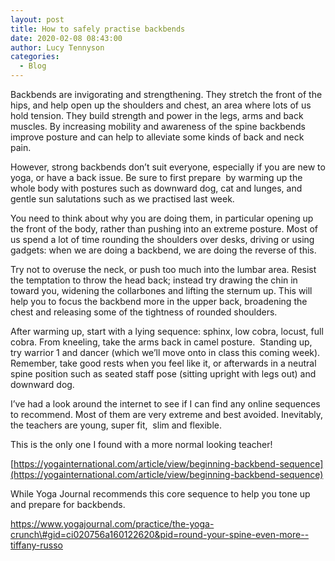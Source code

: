 ```yaml
---
layout: post
title: How to safely practise backbends
date: 2020-02-08 08:43:00
author: Lucy Tennyson
categories:
  - Blog
---
```


Backbends are invigorating and strengthening. They stretch the front of the hips, and help open up the shoulders and chest, an area where lots of us hold tension. They build strength and power in the legs, arms and back muscles. By increasing mobility and awareness of the spine backbends improve posture and can help to alleviate some kinds of back and neck pain.

However, strong backbends don’t suit everyone, especially if you are new to yoga, or have a back issue. Be sure to first prepare&nbsp; by warming up the whole body with postures such as downward dog, cat and lunges, and gentle sun salutations such as we practised last week. &nbsp;

You need to think about why you are doing them, in particular opening up the front of the body, rather than pushing into an extreme posture. Most of us spend a lot of time rounding the shoulders over desks, driving or using gadgets: when we are doing a backbend, we are doing the reverse of this.

Try not to overuse the neck, or push too much into the lumbar area. Resist the temptation to throw the head back; instead try drawing the chin in toward you, widening the collarbones and lifting the sternum up. This will help you to focus the backbend more in the upper back, broadening the chest and releasing some of the tightness of rounded shoulders.

After warming up, start with a lying sequence: sphinx, low cobra, locust, full cobra. From kneeling, take the arms back in camel posture.&nbsp; Standing up, try warrior 1 and dancer (which we’ll move onto in class this coming week). Remember, take good rests when you feel like it, or afterwards in a neutral spine position such as seated staff pose (sitting upright with legs out) and downward dog.

I’ve had a look around the internet to see if I can find any online sequences to recommend. Most of them are very extreme and best avoided. Inevitably, the teachers are young, super fit,&nbsp; slim and flexible.

This is the only one I found with a more normal looking teacher\!

[https://yogainternational.com/article/view/beginning-backbend-sequence](https://yogainternational.com/article/view/beginning-backbend-sequence)

While Yoga Journal recommends this core sequence to help you tone up and prepare for backbends.

https://www.yogajournal.com/practice/the-yoga-crunch\#gid=ci020756a160122620&pid=round-your-spine-even-more--tiffany-russo